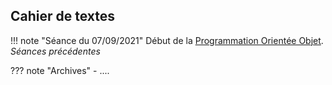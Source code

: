 
## Cahier de textes

!!! note "Séance du 07/09/2021"
    Début de la [Programmation Orientée Objet](../terminale_nsi/T2_Programmation/2.1_Programmation_Orientee_Objet/cours/).
*Séances précédentes*

??? note "Archives"
    - ....



